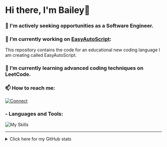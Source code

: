 # Hi there, I'm Bailey👋

### 🚀 I'm actively seeking opportunities as a Software Engineer.

### 🔭 I’m currently working on [EasyAutoScript](https://github.com/TheDevEngineer/EasyAutoScript):
This repository contains the code for an educational new coding language I am creating called EasyAutoScript.

### 🌱 I’m currently learning advanced coding techniques on LeetCode.

### 📫 How to reach me:

[![Connect](https://skillicons.dev/icons?i=linkedin)](https://www.linkedin.com/in/baileykitchen/)

### - Languages and Tools:

![My Skills](https://skillicons.dev/icons?i=cs,html,css,js,ts,react,dotnet,vscode,visualstudio,git,github,blender,unity,unreal)

---

<details>
  <summary>Click here for my GitHub stats</summary>

[![Your GitHub stats](https://github-readme-stats.vercel.app/api?username=TheDevEngineer&show_icons=true&theme=radical&hide_rank=true&hide=issues,contribs)](https://github.com/anuraghazra/github-readme-stats)
</details>
